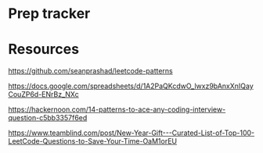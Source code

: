 # Prep tracker

# Resources

https://github.com/seanprashad/leetcode-patterns

https://docs.google.com/spreadsheets/d/1A2PaQKcdwO_lwxz9bAnxXnIQayCouZP6d-ENrBz_NXc

https://hackernoon.com/14-patterns-to-ace-any-coding-interview-question-c5bb3357f6ed

https://www.teamblind.com/post/New-Year-Gift---Curated-List-of-Top-100-LeetCode-Questions-to-Save-Your-Time-OaM1orEU

